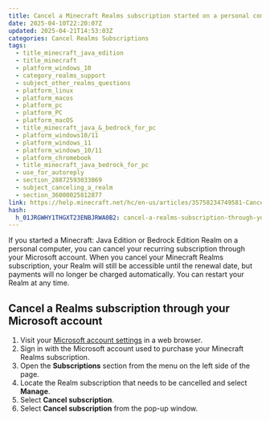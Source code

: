 ```yaml
---
title: Cancel a Minecraft Realms subscription started on a personal computer
date: 2025-04-10T22:20:07Z
updated: 2025-04-21T14:53:03Z
categories: Cancel Realms Subscriptions
tags:
  - title_minecraft_java_edition
  - title_minecraft
  - platform_windows_10
  - category_realms_support
  - subject_other_realms_questions
  - platform_linux
  - platform_macos
  - platform_pc
  - platform_PC
  - platform_macOS
  - title_minecraft_java_&_bedrock_for_pc
  - platform_windows10/11
  - platform_windows_11
  - platform_windows_10/11
  - platform_chromebook
  - title_minecraft_java_bedrock_for_pc
  - use_for_autoreply
  - section_28872593033869
  - subject_canceling_a_realm
  - section_36000025812877
link: https://help.minecraft.net/hc/en-us/articles/35758234749581-Cancel-a-Minecraft-Realms-subscription-started-on-a-personal-computer
hash:
  h_01JRGWHY1THGXT23ENBJRWA0B2: cancel-a-realms-subscription-through-your-microsoft-account
---
```


If you started a Minecraft: Java Edition or Bedrock Edition Realm on a personal computer, you can cancel your recurring subscription through your Microsoft account. When you cancel your Minecraft Realms subscription, your Realm will still be accessible until the renewal date, but payments will no longer be charged automatically. You can restart your Realm at any time.

## Cancel a Realms subscription through your Microsoft account

1.  Visit your [Microsoft account settings](https://account.microsoft.com/) in a web browser.
2.  Sign in with the Microsoft account used to purchase your Minecraft Realms subscription.
3.  Open the **Subscriptions** section from the menu on the left side of the page.
4.  Locate the Realm subscription that needs to be cancelled and select **Manage**.
5.  Select **Cancel subscription**.
6.  Select **Cancel subscription** from the pop-up window.
